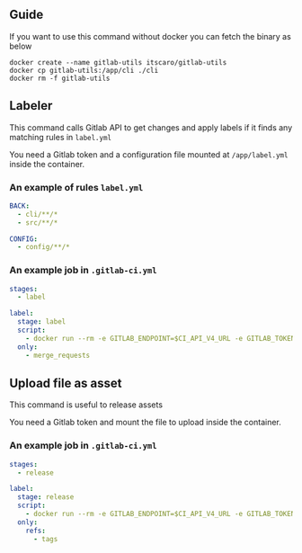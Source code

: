 ## Guide
If you want to use this command without docker you can fetch the binary as below
```shell script
docker create --name gitlab-utils itscaro/gitlab-utils
docker cp gitlab-utils:/app/cli ./cli
docker rm -f gitlab-utils
```

## Labeler
This command calls Gitlab API to get changes and apply labels if it finds any matching rules in `label.yml`

You need a Gitlab token and a configuration file mounted at `/app/label.yml` inside the container.

### An example of rules `label.yml`
```yaml
BACK:
  - cli/**/*
  - src/**/*

CONFIG:
  - config/**/*
```

### An example job in `.gitlab-ci.yml`
```yaml
stages:
  - label

label:
  stage: label
  script:
    - docker run --rm -e GITLAB_ENDPOINT=$CI_API_V4_URL -e GITLAB_TOKEN=<Token to access Gitlab API> -v "$(pwd)/label.yml:/app/label.yml" itscaro/gitlab-utils label -p $CI_PROJECT_PATH -i $CI_MERGE_REQUEST_IID
  only:
    - merge_requests
```

## Upload file as asset
This command is useful to release assets

You need a Gitlab token and mount the file to upload inside the container.

### An example job in `.gitlab-ci.yml`
```yaml
stages:
  - release

label:
  stage: release
  script:
    - docker run --rm -e GITLAB_ENDPOINT=$CI_API_V4_URL -e GITLAB_TOKEN=<Token to access Gitlab API> -v "$(pwd)/build/binary:/assets/binary" itscaro/gitlab-utils upload -p $CI_PROJECT_PATH -t $CI_COMMIT_TAG -i /assets/binary
  only:
    refs:
      - tags
```
